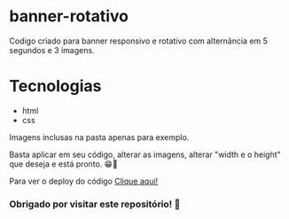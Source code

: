 # banner-rotativo
Codigo criado para banner responsivo e rotativo com alternância em 5 segundos e 3 imagens.

<h1>Tecnologias</h1>

<ul>
  <li font-size="16px"> html </li>
  <li font-size="16px"> css </li>
 </ul>
 
 <p> Imagens inclusas na pasta apenas para exemplo.
 <p> Basta aplicar em seu código, alterar as imagens, alterar "width e o height" que deseja e está pronto. 😁🚀
 <br>
 <p> Para ver o deploy do código <a href="">Clique aqui!</a>
 
 
 <br>
 <h3> Obrigado por visitar este repositório! 🖖
